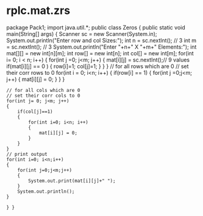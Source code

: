 # rplc.mat.zrs
package Pack1;
import java.util.*;
public class Zeros {
	public static void main(String[] args) {
    Scanner sc = new Scanner(System.in);
    System.out.println("Enter row and col Sizes:");
    int n = sc.nextInt(); // 3
    int m = sc.nextInt(); // 3
    System.out.println("Enter "+n+" X "+m+" Elements:");
    int mat[][] = new int[n][m];
    int row[] = new int[n];
    int col[] = new int[m];
    for(int i= 0; i < n; i++)
    {
    	for(int j =0; j<m; j++)
    	{
    		mat[i][j] = sc.nextInt();// 9 values
    		if(mat[i][j] == 0 )
    		{
    			row[i]=1;
    			col[j]=1;
    		}
    	}
    }
    // for all rows which are 0 
    // set their corr rows to 0
    for(int i = 0; i<n; i++)
    {
    	if(row[i] == 1)
    	{
    		for(int j =0;j<m; j++)
    		{
    			mat[i][j] = 0;
    		}
    	}
    }
    
    // for all cols which are 0
    // set their corr cols to 0
    for(int j= 0; j<m; j++)
    {
    	if(col[j]==1)
    	{
    		for(int i=0; i<n; i++)
    		{
    			mat[i][j] = 0;
    		}
    	}
    }
    // print output
    for(int i=0; i<n;i++)
    {
    	for(int j=0;j<m;j++)
    	{
    		System.out.print(mat[i][j]+" ");
    	}
    	System.out.println();
    }
	
	} }
